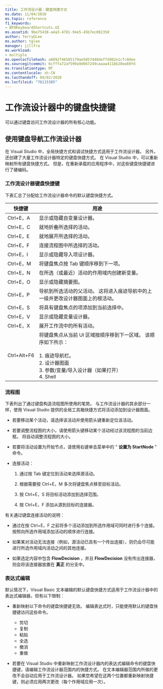 ```yaml
---
title: 工作流设计器：键盘快捷方式
ms.date: 11/04/2016
ms.topic: reference
f1_keywords:
- WFDKeyboardShortcuts.UI
ms.assetid: 9be75438-a4a3-4781-94e5-45b7ec082358
author: TerryGLee
ms.author: tglee
manager: jillfra
ms.workload:
- multiple
ms.openlocfilehash: a8892f46585179ae5857d48deffd982e1cfc0dee
ms.sourcegitcommit: 6cfffa72af599a9d667249caaaa411bb28ea69fd
ms.translationtype: MT
ms.contentlocale: zh-CN
ms.lasthandoff: 09/02/2020
ms.locfileid: "76115385"
---
```

# <a name="keyboard-shortcuts-in-the-workflow-designer"></a>工作流设计器中的键盘快捷键

可以通过键盘访问工作流设计器的所有核心功能。

## <a name="navigating-the-workflow-designer-using-the-keyboard"></a>使用键盘导航工作流设计器

在 Visual Studio 中，全局快捷方式和调试快捷方式适用于工作流设计器。 另外，还创建了大量工作流设计器特定的键盘快捷方式。 在 Visual Studio 中，可以重新映射所有键盘快捷方式。 但是，在重新承载的应用程序中，对这些键盘快捷键进行了硬编码。

### <a name="workflow-designer-keyboard-shortcuts"></a>工作流设计器键盘快捷键

下表汇总了分配给工作流设计器命令的默认键盘快捷方式。

|快捷键|用途|
|-|-------------|
|Ctrl+E，A|显示或隐藏自变量设计器。|
|Ctrl+E，C|就地折叠所选择的活动。|
|Ctrl+E，E|就地展开所选择的活动。|
|Ctrl+E，F|连接流程图中所选择的活动。|
|Ctrl+E，I|显示或隐藏导入项设计器。|
|Ctrl+E，M|将键盘焦点按 Tab 键顺序移到下一项。|
|Ctrl+E，N|在所选（或最近）活动的作用域内创建新变量。|
|Ctrl+E，O|显示或隐藏摘要图。|
|Ctrl+E，P|导航到所选活动的父活动。 这将进入痕迹导航中的上一级并更改设计器图面上的根活动。|
|Ctrl+E，S|将具有键盘焦点的项添加到当前选择中。|
|Ctrl+E，V|显示或隐藏变量设计器。|
|Ctrl+E，X|展开工作流中的所有活动。|
|Ctrl+Alt+F6|将键盘焦点从当前 UI 区域按顺序移到下一区域。 该顺序如下所示：<br /><br /> 1. 痕迹导航栏。<br />2. 设计器图面<br />3. 参数/变量/导入设计器（如果打开）<br />4. Shell|

### <a name="flowchart"></a>流程图

下表列出了通过键盘构造流程图所使用的笔势。 与工作流设计器的其余部分一样，使用 Visual Studio 提供的全局工具箱快捷方式将活动添加到设计器图面。

- 若要移动某个活动，请选择该活动并使用箭头键重新定位该活动。

- 若要调整流程图的大小，请使用箭头键移动某个活动经过该流程图的当前边框。 将自动调整流程图的大小。

- 若要将活动设置为开始节点，请使用右键单击菜单中的 " **设置为 StartNode** " 命令。

- 连接活动：

    1. 通过按 Tab 键定位到活动来选择源活动。

    2. 根据需要按 Ctrl+E，M 多次将键盘焦点移至目标活动。

    3. 按 Ctrl+E，S 将目标活动添加到选择范围。

    4. 按 Ctrl+E，F 添加从源到目标的连接器。

有关通过键盘连接活动的说明：

- 通过在按 Ctrl+E，F 之前将多个活动添加到所选作用域可同时进行多个连接。按照向所选作用域添加活动的顺序进行连接。

- 如果某对活动无法连接（例如，源活动已具有一个传出连接），则仍会尽可能进行所选作用域内活动之间的其他连接。

- 如果选定内容中包含 **FlowDecision** ，并且 **FlowDecision** 没有传出连接器，则会将该连接器放置在 **真正** 的分支中。

### <a name="expression-editing"></a>表达式编辑

默认情况下，Visual Basic 文本编辑的默认键盘快捷方式适用于工作流设计器中的表达式编辑器，但有以下限制：

- 重新映射以下命令的键盘快捷键无效。 编辑表达式时，只能使用默认的键盘快捷键访问这些命令。

  - 剪切
  - 复制
  - 粘贴
  - 全选
  - 撤消
  - 重做

- 若要在 Visual Studio 中重新映射工作流设计器内的表达式编辑命令的键盘快捷键，请编辑工作流设计器范围内的快捷方式。 在文本编辑器范围内所做的更改不会自动应用于工作流设计器。 如果您希望在这两个位置都重新映射快捷键，则必须应用两次更改（每个作用域应用一次）。
